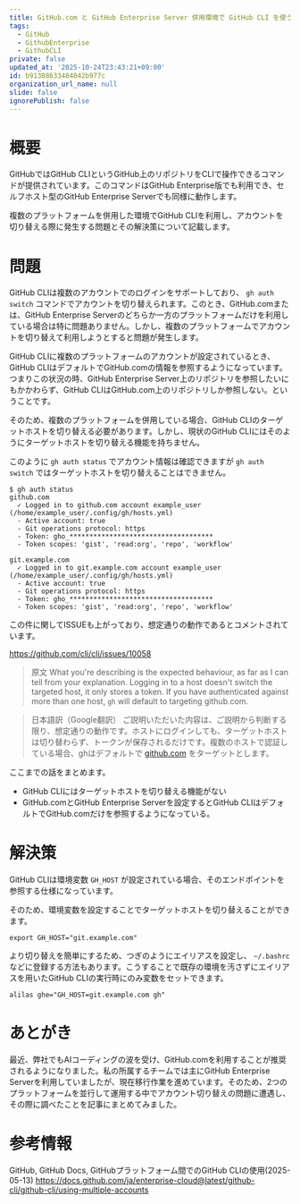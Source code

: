 ```yaml
---
title: GitHub.com と GitHub Enterprise Server 併用環境で GitHub CLI を使う
tags:
  - GitHub
  - GithubEnterprise
  - GithubCLI
private: false
updated_at: '2025-10-24T23:43:21+09:00'
id: b91308633404042b977c
organization_url_name: null
slide: false
ignorePublish: false
---
```


# 概要

GitHubではGitHub CLIというGitHub上のリポジトリをCLIで操作できるコマンドが提供されています。このコマンドはGitHub Enterprise版でも利用でき、セルフホスト型のGitHub Enterprise Serverでも同様に動作します。

複数のプラットフォームを併用した環境でGitHub CLIを利用し、アカウントを切り替える際に発生する問題とその解決策について記載します。

# 問題

GitHub CLIは複数のアカウントでのログインをサポートしており、 `gh auth switch` コマンドでアカウントを切り替えられます。このとき、GitHub.comまたは、GitHub Enterprise Serverのどちらか一方のプラットフォームだけを利用している場合は特に問題ありません。しかし、複数のプラットフォームでアカウントを切り替えて利用しようとすると問題が発生します。

GitHub CLIに複数のプラットフォームのアカウントが設定されているとき、GitHub CLIはデフォルトでGitHub.comの情報を参照するようになっています。つまりこの状況の時、GitHub Enterprise Server上のリポジトリを参照したいにもかかわらず、GitHub CLIはGitHub.com上のリポジトリしか参照しない。ということです。

そのため、複数のプラットフォームを併用している場合、GitHub CLIのターゲットホストを切り替える必要があります。しかし、現状のGitHub CLIにはそのようにターゲットホストを切り替える機能を持ちません。

このように `gh auth status` でアカウント情報は確認できますが `gh auth switch` ではターゲットホストを切り替えることはできません。

```
$ gh auth status
github.com
  ✓ Logged in to github.com account example_user (/home/example_user/.config/gh/hosts.yml)
  - Active account: true
  - Git operations protocol: https
  - Token: gho_************************************
  - Token scopes: 'gist', 'read:org', 'repo', 'workflow'

git.example.com
  ✓ Logged in to git.example.com account example_user (/home/example_user/.config/gh/hosts.yml)
  - Active account: true
  - Git operations protocol: https
  - Token: gho_************************************
  - Token scopes: 'gist', 'read:org', 'repo', 'workflow'
```

この件に関してISSUEも上がっており、想定通りの動作であるとコメントされています。

https://github.com/cli/cli/issues/10058

> 原文
What you're describing is the expected behaviour, as far as I can tell from your explanation. Logging in to a host doesn't switch the targeted host, it only stores a token. If you have authenticated against more than one host, `gh` will default to targeting github.com.

> 日本語訳（Google翻訳）
ご説明いただいた内容は、ご説明から判断する限り、想定通りの動作です。ホストにログインしても、ターゲットホストは切り替わらず、トークンが保存されるだけです。複数のホストで認証している場合、ghはデフォルトで [github.com](http://github.com/) をターゲットとします。

ここまでの話をまとめます。

- GitHub CLIにはターゲットホストを切り替える機能がない
- GitHub.comとGitHub Enterprise Serverを設定するとGitHub CLIはデフォルトでGitHub.comだけを参照するようになっている。


# 解決策

GitHub CLIは環境変数 `GH_HOST` が設定されている場合、そのエンドポイントを参照する仕様になっています。

そのため、環境変数を設定することでターゲットホストを切り替えることができます。

```
export GH_HOST="git.example.com"
```

より切り替えを簡単にするため、つぎのようにエイリアスを設定し、 `~/.bashrc` などに登録する方法もあります。こうすることで既存の環境を汚さずにエイリアスを用いたGitHub CLIの実行時にのみ変数をセットできます。

```
alilas ghe="GH_HOST=git.example.com gh"
```

# あとがき

最近、弊社でもAIコーディングの波を受け、GitHub.comを利用することが推奨されるようになりました。私の所属するチームでは主にGitHub Enterprise Serverを利用していましたが、現在移行作業を進めています。そのため、2つのプラットフォームを並行して運用する中でアカウント切り替えの問題に遭遇し、その際に調べたことを記事にまとめてみました。

# 参考情報

GitHub, GitHub Docs, GitHubプラットフォーム間でのGitHub CLIの使用(2025-05-13)
https://docs.github.com/ja/enterprise-cloud@latest/github-cli/github-cli/using-multiple-accounts
